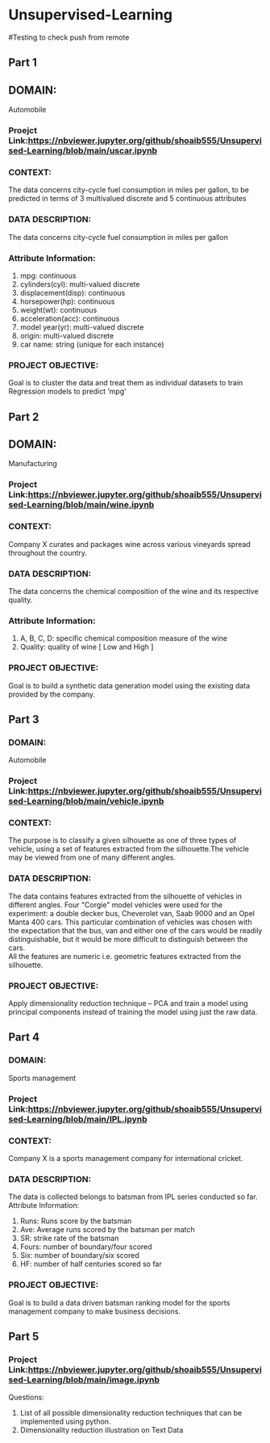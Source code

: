 # Unsupervised-Learning
#Testing to check push from remote
## Part 1
## DOMAIN: 
Automobile
### Proejct Link:https://nbviewer.jupyter.org/github/shoaib555/Unsupervised-Learning/blob/main/uscar.ipynb
### CONTEXT: 
The data concerns city-cycle fuel consumption in miles per gallon, to be predicted in terms of 3 multivalued discrete and 5 continuous attributes <br />
### DATA DESCRIPTION: 
The data concerns city-cycle fuel consumption in miles per gallon <br />
###  Attribute Information:
1. mpg: continuous
2. cylinders(cyl): multi-valued discrete
3. displacement(disp): continuous
4. horsepower(hp): continuous
5. weight(wt): continuous
6. acceleration(acc): continuous
7. model year(yr): multi-valued discrete
8. origin: multi-valued discrete
9. car name: string (unique for each instance) <br/>

### PROJECT OBJECTIVE: 
Goal is to cluster the data and treat them as individual datasets to train Regression models to predict ‘mpg’

## Part 2
## DOMAIN: 
Manufacturing
### Project Link:https://nbviewer.jupyter.org/github/shoaib555/Unsupervised-Learning/blob/main/wine.ipynb
### CONTEXT:
Company X curates and packages wine across various vineyards spread throughout the country.
### DATA DESCRIPTION:
The data concerns the chemical composition of the wine and its respective quality.
### Attribute Information:
1. A, B, C, D: specific chemical composition measure of the wine 
2. Quality: quality of wine [ Low and High ] 

### PROJECT OBJECTIVE:
Goal is to build a synthetic data generation model using the existing data provided by the company.

## Part 3
### DOMAIN:
Automobile
### Project Link:https://nbviewer.jupyter.org/github/shoaib555/Unsupervised-Learning/blob/main/vehicle.ipynb
### CONTEXT: 
The purpose is to classify a given silhouette as one of three types of vehicle, using a set of features extracted from the silhouette.The vehicle may be viewed from one of many different angles.
### DATA DESCRIPTION: 
The data contains features extracted from the silhouette of vehicles in different angles. Four "Corgie" model vehicles
were used for the experiment: a double decker bus, Cheverolet van, Saab 9000 and an Opel Manta 400 cars. This particular combination of vehicles was chosen with the expectation that the bus, van and either one of the cars would be readily distinguishable, but it would be more difficult to distinguish between the cars.<br/>
All the features are numeric i.e. geometric features extracted from the silhouette.
### PROJECT OBJECTIVE: 
Apply dimensionality reduction technique – PCA and train a model using principal components instead of training the
model using just the raw data.

## Part 4
### DOMAIN: 
Sports management
### Project Link:https://nbviewer.jupyter.org/github/shoaib555/Unsupervised-Learning/blob/main/IPL.ipynb
### CONTEXT: 
Company X is a sports management company for international cricket.
### DATA DESCRIPTION: 
The data is collected belongs to batsman from IPL series conducted so far. Attribute Information:
1. Runs: Runs score by the batsman
2. Ave: Average runs scored by the batsman per match
3. SR: strike rate of the batsman
4. Fours: number of boundary/four scored
5. Six: number of boundary/six scored
6. HF: number of half centuries scored so far

### PROJECT OBJECTIVE:
Goal is to build a data driven batsman ranking model for the sports management company to make business decisions.

## Part 5
### Project Link:https://nbviewer.jupyter.org/github/shoaib555/Unsupervised-Learning/blob/main/image.ipynb
Questions:
1. List of all possible dimensionality reduction techniques that can be implemented using python.
2. Dimensionality reduction illustration on Text Data


